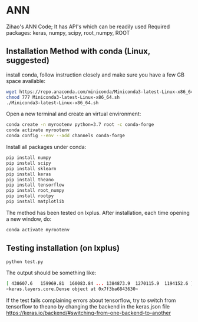 # ANN

Zihao's ANN Code; It has API's which can be readily used
Required packages: keras, numpy, scipy, root_numpy, ROOT


## Installation Method with conda (Linux, suggested)

install conda, follow instruction closely and make sure you have a few GB space available:
```sh
wget https://repo.anaconda.com/miniconda/Miniconda3-latest-Linux-x86_64.sh
chmod 777 Miniconda3-latest-Linux-x86_64.sh
./Miniconda3-latest-Linux-x86_64.sh
```

Open a new terminal and create an virtual environment:
```sh
conda create -n myrootenv python=3.7 root -c conda-forge
conda activate myrootenv
conda config --env --add channels conda-forge
```

Install all packages under conda:
```sh
pip install numpy
pip install scipy
pip install sklearn
pip install keras
pip install theano
pip install tensorflow
pip install root_numpy
pip install rootpy
pip install matplotlib
```

The method has been tested on lxplus. After installation, each time opening a new window, do:
```sh
conda activate myrootenv
```

## Testing installation (on lxplus)
```sh
python test.py
```

The output should be something like:
```sh
[ 438607.6   159969.81  160083.84 ... 1384873.9  1270115.9  1194152.6 ]
<keras.layers.core.Dense object at 0x7f3ba6843630>
```

If the test fails complaining errors about tensorflow, try to switch from tensorflow to theano by changing the backend in the keras.json file
https://keras.io/backend/#switching-from-one-backend-to-another